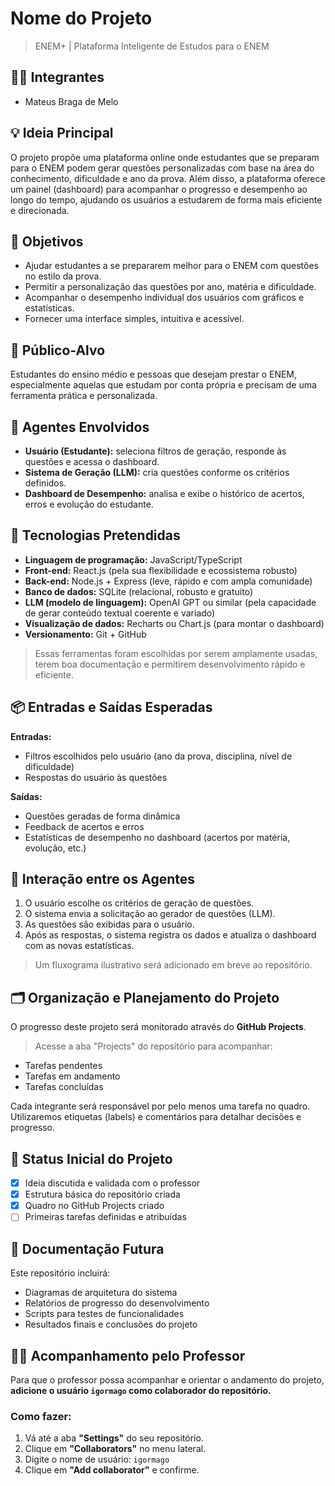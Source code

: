 # Nome do Projeto
> ENEM+ | Plataforma Inteligente de Estudos para o ENEM

## 👨‍🎓 Integrantes
- Mateus Braga de Melo

## 💡 Ideia Principal
O projeto propõe uma plataforma online onde estudantes que se preparam para o ENEM podem gerar questões personalizadas com base na área do conhecimento, dificuldade e ano da prova. Além disso, a plataforma oferece um painel (dashboard) para acompanhar o progresso e desempenho ao longo do tempo, ajudando os usuários a estudarem de forma mais eficiente e direcionada.

## 🎯 Objetivos
- Ajudar estudantes a se prepararem melhor para o ENEM com questões no estilo da prova.
- Permitir a personalização das questões por ano, matéria e dificuldade.
- Acompanhar o desempenho individual dos usuários com gráficos e estatísticas.
- Fornecer uma interface simples, intuitiva e acessível.

## 👥 Público-Alvo
Estudantes do ensino médio e pessoas que desejam prestar o ENEM, especialmente aquelas que estudam por conta própria e precisam de uma ferramenta prática e personalizada.

## 🤖 Agentes Envolvidos
- **Usuário (Estudante):** seleciona filtros de geração, responde às questões e acessa o dashboard.
- **Sistema de Geração (LLM):** cria questões conforme os critérios definidos.
- **Dashboard de Desempenho:** analisa e exibe o histórico de acertos, erros e evolução do estudante.

## 🧱 Tecnologias Pretendidas
- **Linguagem de programação:** JavaScript/TypeScript
- **Front-end:** React.js (pela sua flexibilidade e ecossistema robusto)
- **Back-end:** Node.js + Express (leve, rápido e com ampla comunidade)
- **Banco de dados:** SQLite (relacional, robusto e gratuito)
- **LLM (modelo de linguagem):** OpenAI GPT ou similar (pela capacidade de gerar conteúdo textual coerente e variado)
- **Visualização de dados:** Recharts ou Chart.js (para montar o dashboard)
- **Versionamento:** Git + GitHub

> Essas ferramentas foram escolhidas por serem amplamente usadas, terem boa documentação e permitirem desenvolvimento rápido e eficiente.

## 📦 Entradas e Saídas Esperadas
**Entradas:**
- Filtros escolhidos pelo usuário (ano da prova, disciplina, nível de dificuldade)
- Respostas do usuário às questões

**Saídas:**
- Questões geradas de forma dinâmica
- Feedback de acertos e erros
- Estatísticas de desempenho no dashboard (acertos por matéria, evolução, etc.)

## 🔁 Interação entre os Agentes
1. O usuário escolhe os critérios de geração de questões.
2. O sistema envia a solicitação ao gerador de questões (LLM).
3. As questões são exibidas para o usuário.
4. Após as respostas, o sistema registra os dados e atualiza o dashboard com as novas estatísticas.

> Um fluxograma ilustrativo será adicionado em breve ao repositório.

## 🗂️ Organização e Planejamento do Projeto
O progresso deste projeto será monitorado através do **GitHub Projects**.

> Acesse a aba "Projects" do repositório para acompanhar:
- Tarefas pendentes
- Tarefas em andamento
- Tarefas concluídas

Cada integrante será responsável por pelo menos uma tarefa no quadro.
Utilizaremos etiquetas (labels) e comentários para detalhar decisões e progresso.

## 📌 Status Inicial do Projeto
- [X] Ideia discutida e validada com o professor
- [X] Estrutura básica do repositório criada
- [X] Quadro no GitHub Projects criado
- [ ] Primeiras tarefas definidas e atribuídas

## 📄 Documentação Futura
Este repositório incluirá:
- Diagramas de arquitetura do sistema
- Relatórios de progresso do desenvolvimento
- Scripts para testes de funcionalidades
- Resultados finais e conclusões do projeto

## 👨‍🏫 Acompanhamento pelo Professor
Para que o professor possa acompanhar e orientar o andamento do projeto, **adicione o usuário `igormago` como colaborador do repositório.**

### Como fazer:
1. Vá até a aba **"Settings"** do seu repositório.
2. Clique em **"Collaborators"** no menu lateral.
3. Digite o nome de usuário: `igormago`
4. Clique em **"Add collaborator"** e confirme.
